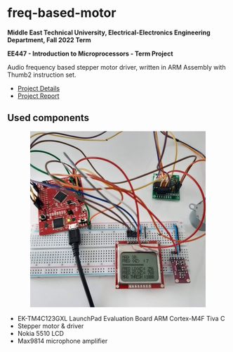 # freq-based-motor

**Middle East Technical University, Electrical-Electronics Engineering Department, Fall 2022 Term** 

**EE447 - Introduction to Microprocessors - Term Project** 

Audio frequency based stepper motor driver, written in ARM Assembly with Thumb2 instruction set.

* [Project Details](https://github.com/3b83/freq-based-motor/blob/main/Documentation/447_PROJECT_MANUAL.pdf) 
* [Project Report](https://github.com/3b83/freq-based-motor/blob/main/Documentation/447_FINAL_REPORT.pdf)

## Used components
<p align="center">
  <img src="https://github.com/3b83/freq-based-motor/blob/main/Documentation/L_ON.jpg">
</p>

* EK-TM4C123GXL LaunchPad Evaluation Board ARM Cortex-M4F Tiva C
* Stepper motor & driver
* Nokia 5510 LCD
* Max9814 microphone amplifier
